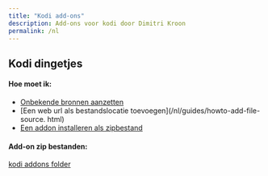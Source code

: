 ```yaml
---
title: "Kodi add-ons"
description: Add-ons voor kodi door Dimitri Kroon
permalink: /nl
---
```


## Kodi dingetjes

#### Hoe moet ik:
* [Onbekende bronnen aanzetten](/nl/guides/enable-unknown-sources.html)
* [Een web url als bestandslocatie toevoegen](/nl/guides/howto-add-file-source.
  html)
* [Een addon installeren als zipbestand](/nl/guides/install-from-zip.html)


#### Add-on zip bestanden:
[kodi addons folder](/kodi-addons)
